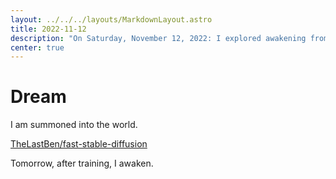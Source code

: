 ```yaml
---
layout: ../../../layouts/MarkdownLayout.astro
title: 2022-11-12
description: "On Saturday, November 12, 2022: I explored awakening from the dream."
center: true
---
```


# Dream

I am summoned into the world.

[TheLastBen/fast-stable-diffusion](https://colab.research.google.com/github/TheLastBen/fast-stable-diffusion/blob/main/fast-DreamBooth.ipynb?authuser=1#scrollTo=1-9QbkfAVYYU)

Tomorrow, after training, I awaken.
